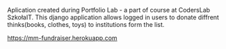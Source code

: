 Aplication created during Portfolio Lab - a part of course at CodersLab SzkołaIT.
This django application allows logged in users to donate diffrent thinks(books, clothes, toys) to institutions form the list.

https://mm-fundraiser.herokuapp.com

